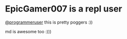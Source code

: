 # EpicGamer007 is a repl user

[@programmeruser](https://repl.it/@programmeruser) this is pretty poggers :))


md is awesome too :)))